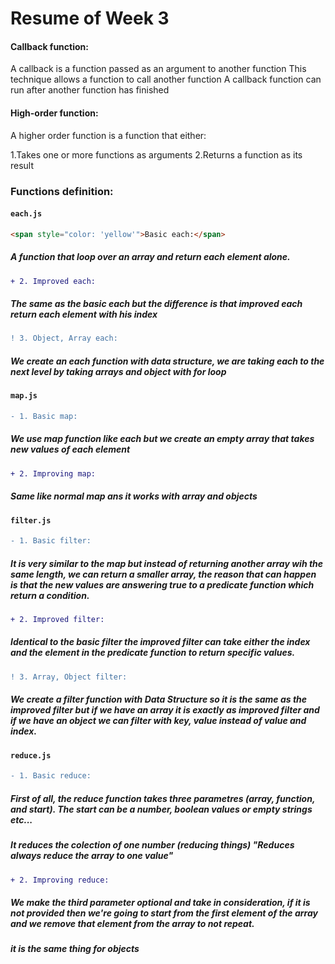 # Resume of Week 3

#### Callback function:

A callback is a function passed as an argument to another function
This technique allows a function to call another function
A callback function can run after another function has finished

#### High-order function:

A higher order function is a function that either:

1.Takes one or more functions as arguments
2.Returns a function as its result

### Functions definition:

#### `each.js`

```html
<span style="color: 'yellow'">Basic each:</span>
```

##### A function that loop over an array and return each element alone.

```diff
+ 2. Improved each:
```

##### The same as the basic each but the difference is that improved each return each element with his index

```diff
! 3. Object, Array each:
```

##### We create an each function with data structure, we are taking each to the next level by taking arrays and object with for loop

#### `map.js`

```diff
- 1. Basic map:
```

##### We use map function like each but we create an empty array that takes new values of each element

```diff
+ 2. Improving map:
```

##### Same like normal map ans it works with array and objects

#### `filter.js`

```diff
- 1. Basic filter:
```

##### It is very similar to the map but instead of returning another array wih the same length, we can return a smaller array, the reason that can happen is that the new values are answering true to a predicate function which return a condition.

```diff
+ 2. Improved filter:
```

##### Identical to the basic filter the improved filter can take either the index and the element in the predicate function to return specific values.

```diff
! 3. Array, Object filter:
```

##### We create a filter function with Data Structure so it is the same as the improved filter but if we have an array it is exactly as improved filter and if we have an object we can filter with key, value instead of value and index.

#### `reduce.js`

```diff
- 1. Basic reduce:
```

##### First of all, the reduce function takes three parametres (array, function, and start). The start can be a number, boolean values or empty strings etc...

##### It reduces the colection of one number (reducing things) "Reduces always reduce the array to one value"

```diff
+ 2. Improving reduce:
```

##### We make the third parameter optional and take in consideration, if it is not provided then we're going to start from the first element of the array and we remove that element from the array to not repeat.

##### it is the same thing for objects
